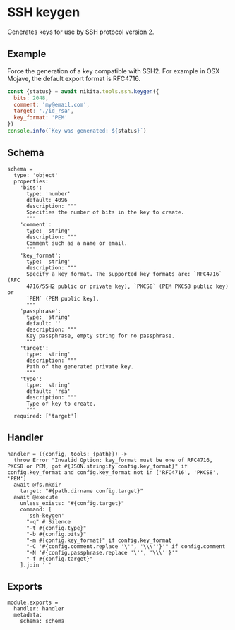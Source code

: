 
# SSH keygen

Generates keys for use by SSH protocol version 2.

## Example

Force the generation of a key compatible with SSH2. For example in OSX Mojave,
the default export format is RFC4716.

```js
const {status} = await nikita.tools.ssh.keygen({
  bits: 2048,
  comment: 'my@email.com',
  target: './id_rsa',
  key_format: 'PEM'
})
console.info(`Key was generated: ${status}`)
```

## Schema

    schema =
      type: 'object'
      properties:
        'bits':
          type: 'number'
          default: 4096
          description: """
          Specifies the number of bits in the key to create.
          """
        'comment':
          type: 'string'
          description: """
          Comment such as a name or email.
          """
        'key_format':
          type: 'string'
          description: """
          Specify a key format. The supported key formats are: `RFC4716` (RFC
          4716/SSH2 public or private key), `PKCS8` (PEM PKCS8 public key) or
          `PEM` (PEM public key).
          """
        'passphrase':
          type: 'string'
          default: ''
          description: """
          Key passphrase, empty string for no passphrase.
          """
        'target':
          type: 'string'
          description: """
          Path of the generated private key.
          """
        'type':
          type: 'string'
          default: 'rsa'
          description: """
          Type of key to create.
          """
      required: ['target']

## Handler

    handler = ({config, tools: {path}}) ->
      throw Error "Invalid Option: key_format must be one of RFC4716, PKCS8 or PEM, got #{JSON.stringify config.key_format}" if config.key_format and config.key_format not in ['RFC4716', 'PKCS8', 'PEM']
      await @fs.mkdir
        target: "#{path.dirname config.target}"
      await @execute
        unless_exists: "#{config.target}"
        command: [
          'ssh-keygen'
          "-q" # Silence
          "-t #{config.type}"
          "-b #{config.bits}"
          "-m #{config.key_format}" if config.key_format
          "-C '#{config.comment.replace '\'', '\\\''}'" if config.comment
          "-N '#{config.passphrase.replace '\'', '\\\''}'"
          "-f #{config.target}"
        ].join ' '

## Exports

    module.exports =
      handler: handler
      metadata:
        schema: schema
